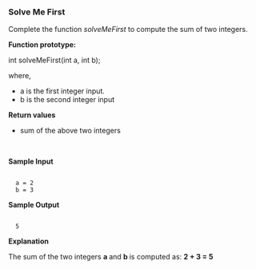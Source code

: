 <h3>Solve Me First</h3>
<p>Complete the function <em>solveMeFirst</em> to compute the sum of two integers.</p>
<p><strong>Function prototype:</strong></p>
<p>int solveMeFirst(int a, int b);</p>
<p>where,</p>
<ul>
  <li>a is the first integer input.</li>
  <li>b is the second integer input</li>
</ul>
<p><strong>Return values</strong></p>
<ul>
  <li> sum of the above two integers</li>
</ul>
<br>
<p><strong>Sample Input</strong></p>
<code style="width:100%">
  a = 2
  b = 3
</code>
<p><strong>Sample Output</strong></p>
<code style="width:100%">
  5
</code>
<p><strong>Explanation</strong></p>
<p>The sum of the two integers <strong> a </strong> and <strong> b </strong> is computed as: <strong> 2 + 3 = 5 </strong>
